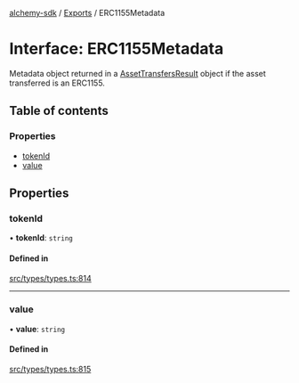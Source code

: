 [alchemy-sdk](../README.md) / [Exports](../modules.md) / ERC1155Metadata

# Interface: ERC1155Metadata

Metadata object returned in a [AssetTransfersResult](AssetTransfersResult.md) object if the asset
transferred is an ERC1155.

## Table of contents

### Properties

- [tokenId](ERC1155Metadata.md#tokenid)
- [value](ERC1155Metadata.md#value)

## Properties

### tokenId

• **tokenId**: `string`

#### Defined in

[src/types/types.ts:814](https://github.com/alchemyplatform/alchemy-sdk-js/blob/5944626/src/types/types.ts#L814)

___

### value

• **value**: `string`

#### Defined in

[src/types/types.ts:815](https://github.com/alchemyplatform/alchemy-sdk-js/blob/5944626/src/types/types.ts#L815)
